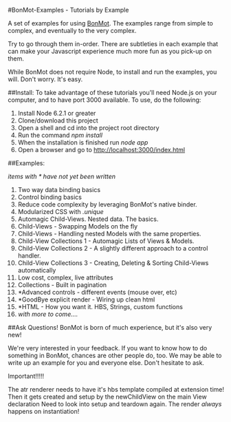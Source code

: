 #BonMot-Examples - Tutorials by Example

A set of examples for using [BonMot](https://www.npmjs.com/package/bonmot). 
The examples range from simple to complex, and eventually to the very complex.

Try to go through them in-order. There are subtleties in each example that can
make your Javascript experience much more fun as you pick-up on them.
 
While BonMot does not require Node, to install and run the examples, you will. 
Don't worry. It's easy.

##Install:
To take advantage of these tutorials you'll need Node.js on your computer, 
and to have port 3000 available. To use, do the following:

1. Install Node 6.2.1 or greater
1. Clone/download this project
1. Open a shell and cd into the project root directory 
1. Run the command *npm install*
1. When the installation is finished run *node app*
1. Open a browser and go to [http://localhost:3000/index.html](http://localhost:3000/index.html)

##Examples: 

*items with * have not yet been written*

1. Two way data binding basics
1. Control binding basics
1. Reduce code complexity by leveraging BonMot's native binder.
1. Modularized CSS with *.unique*
1. Automagic Child-Views. Nested data. The basics.
1. Child-Views - Swapping Models on the fly
1. Child-Views - Handling nested Models with the same properties.
1. Child-View Collections 1 - Automagic Lists of Views & Models.
1. Child-View Collections 2 - A slightly different approach to a control handler.
1. Child-View Collections 3 - Creating, Deleting & Sorting Child-Views automatically
1. Low cost, complex, live attributes
1. Collections - Built in pagination
1. \*Advanced controls - different events (mouse over, etc)
1. \*GoodBye explicit render - Wiring up clean html
1. \*HTML - How you want it. HBS, Strings, custom functions
1. *with more to come....*

##Ask Questions!
BonMot is born of much experience, but it's also very new!

We're very interested in your feedback. If you want to know how
to do something in BonMot, chances are other people do, too. We may be able to write up 
an example for you and everyone else. Don't hesitate to ask.


Important!!!!!

The atr renderer needs to have it's hbs template compiled at extension time!
Then it gets created and setup by the newChildView on the main View declaration
Need to look into setup and teardown again. The render *always* happens on instantiation!